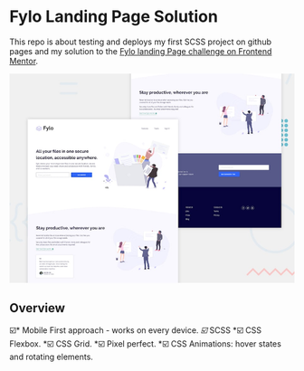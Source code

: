 # Fylo Landing Page Solution

This repo is about testing and deploys my first SCSS project on github pages and my solution to the [Fylo landing Page challenge on Frontend Mentor](https://www.frontendmentor.io/challenges/fylo-landing-page-with-two-column-layout-5ca5ef041e82137ec91a50f5).

![Screenshot](desktop-preview.jpg)

## Overview

:ballot_box_with_check:* Mobile First approach - works on every device.
*:ballot_box_with_check:* SCSS
*:ballot_box_with_check: CSS Flexbox.
*:ballot_box_with_check: CSS Grid.
*:ballot_box_with_check: Pixel perfect.
*:ballot_box_with_check: CSS Animations: hover states and rotating elements.
